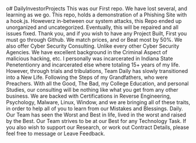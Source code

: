 o# DailyInvestorProjects
This was our First repo. We have lost several, and learning as we go. This repo, holds a demonstration of a Phishing Site with a hook.js. Howeverz in-between our system attacks, this Repo ended up unorganized and uncategorized. Eventually, this will be repaired and all issues fixed. 
Thank you, and if you wish to have any Project Built, First you must go through Github. We match prices, and or Beat most by 50%. We also offer Cyber Security Consulting. Unlike every other Cyber Security Agencies. We have excellent background in the Criminal Aspect of malicious hacking, etc. I personally was incarcerated in Indiana State Penetentionry and incarcerated else where totaling 15+ years of my life. However, through trials and tribulations, Team Daily has slowly transitioned into a New Life. Following the Steps of my Grandfathers, who were Preachers. With all the Good, The Bad, my College Education, and personal Studies, our consulting will be nothing like what you get from any other business. We are backed with Certifications in Reverse Engineering, Psychology, Malware, Linux, Window, and we are bringing all of these traits, in order to help all of you to learn from our Mistakes and Blessings.
Daily. Our Team has seen the Worst and Best in life, lived in the worst and raised by the Best. Our Team strives to be at our Best for any Technology Task. If you also wish to support our Research, or work out Contract Details, please feel free to message or Leave Feedback.
